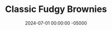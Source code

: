 ---
layout: post
title:  "Classic Fudgy Brownies"
date:   2024-07-01 00:00:00 -05000
categories: 
- Misc.
permalink: /recipes/brownies
image: /assets/Misc/Homemade Brownies/brownies-cover.jpg
ing: brownies-ing
facts: brownies-facts
section1: 
start2: 
section2: 
start3: 
section3: 
start4: 
section4: 
start5: 
section5: 
Prep: 10
Rest: 
Cook: 25
Source1: https://cafedelites.com/best-fudgy-cocoa-brownies/#recipe
Source2: https://youtu.be/qpF5B_jHZrw?si=elQjFbyIdoYjjh3O
whisk: https://s.samsungfood.com/qY39J
tags: 
- brownie
- fudgy
- butter
- flour
- all purpose flour
- white sugar
- cocoa powder
- oil
- canola oil
- vegetable oil
- coconut oil
- extra virign coconut oil
- extra virign olive oil
- chocolate chips
- chocolate chunks
- vanilla
Description: I think of a single person who doesn't like brownies. As with my <a href="/recipes/chocolate-chip-cookies">Classic Chocolate Chip Cookies</a>, here's a standard dessert recipe, with butter, sugar, and white flour. I like to bake traditional desserts occasionally, and these are ones that you know everyone will love at a party. They're not healthy at all, unlike most things on this page, but that's okay; enjoy these in morderation
Instructions: 
- Preheat your oven to 350F, and grease an 8" pan with oil. Make sure to coat it well; you don't want the brownies to stick to the pan<br><br>

- Melt your butter in the microwave. Combine together melted butter, oil, and sugar with a hand mixer until the sugar is very well incorporated, about a minute<br><br>

- You can replace the powdered sugar with granulated sugar, but remember to replace with 1:1 by weight, not volume. Replace 2 cups (240 g) of powdered sugar with 1.25 cups (240 g) granulated sugar<br><br>

- As for the oil, I'll be using extra virgin coconut oil here, but either extra virgin olive oil or canola oil will also work<br><br>

- Crack in the eggs, pour in the vanilla, and add the salt (omit the salt if using salted butter). Again, beat with your hand mixer until super smooth, about a minute<br><br>

- Add in the cocoa powder and flour, and stir until just combined with a silicone spatula. Do not over mix, or you'll develop the gluten in the flour and end up with cakey brownies. Optionally fold in some chocolate chips<br><br>
- <center><img src="/assets/Misc/Homemade Brownies/brownies-6.jpg" alt="" class="instruction-image"></center><br>

- Optional, but recommend if you have the patience - let the batter sit in the bowl (or pan) in the fridge overnight. This step further dissolves the sugar into the batter, leading to the glossy skin on top characteristic of boxed brownies. This step is really only necessary if you swap the powdered sugar for granulated sugar. The powdered sugar is much more fine, and as such will dissolve much more easily into the batter. Granulated sugar on the other hand will leave grainy sugar crystals in your raw batter, preventing brownie skin. Letting the sugar dissolve overnight breaks down these crystals, leading to a better brownie texture<br><br>

- Transfer your batter to the pan, and smooth out to all sides. Thump the pan a few times to remove any air bubbles<br><br>
- <center><img src="/assets/Misc/Homemade Brownies/brownies-8.jpg" alt="" class="instruction-image"></center><br>

- Bake at 350F for about 25 minutes. Just until the center of the brownies no longer jiggles and is set to the touch. A toothpick should come out slightly dirty. Too wet and the brownies are raw; clean and the brownies are overcooked. Timing will depend on your pan and oven, so start checking around 20 minutes<br><br>

- Allow the brownies to cool in the fridge for at least 30 minutes before slicing with a plastic knife
---